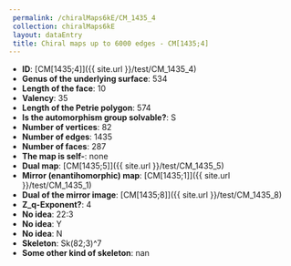```yaml
--- 
 permalink: /chiralMaps6kE/CM_1435_4 
 collection: chiralMaps6kE
 layout: dataEntry
 title: Chiral maps up to 6000 edges - CM[1435;4]
---
```


- **ID**: [CM[1435;4]]({{ site.url }}/test/CM_1435_4)
- **Genus of the underlying surface**: 534
- **Length of the face**: 10
- **Valency**: 35
- **Length of the Petrie polygon**: 574
- **Is the automorphism group solvable?**: S
- **Number of vertices**: 82
- **Number of edges**: 1435
- **Number of faces**: 287
- **The map is self-**: none
- **Dual map**: [CM[1435;5]]({{ site.url }}/test/CM_1435_5)
- **Mirror (enantihomorphic) map**: [CM[1435;1]]({{ site.url }}/test/CM_1435_1)
- **Dual of the mirror image**: [CM[1435;8]]({{ site.url }}/test/CM_1435_8)
- **Z_q-Exponent?**: 4
- **No idea**:  22:3
- **No idea**: Y
- **No idea**: N
- **Skeleton**: Sk(82;3)^7
- **Some other kind of skeleton**: nan

